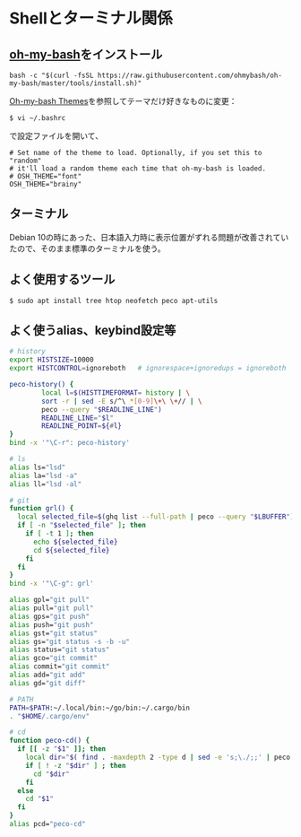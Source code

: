 # Shellとターミナル関係

## [oh-my-bash](https://github.com/ohmybash/oh-my-bash)をインストール

```shell
bash -c "$(curl -fsSL https://raw.githubusercontent.com/ohmybash/oh-my-bash/master/tools/install.sh)"
```

[Oh-my-bash Themes](https://github.com/ohmybash/oh-my-bash/wiki/Themes)を参照してテーマだけ好きなものに変更：
```
$ vi ~/.bashrc
```
で設定ファイルを開いて、
```bashrc
# Set name of the theme to load. Optionally, if you set this to "random"
# it'll load a random theme each time that oh-my-bash is loaded.
# OSH_THEME="font"
OSH_THEME="brainy"
```

## ターミナル

Debian 10の時にあった、日本語入力時に表示位置がずれる問題が改善されていたので、そのまま標準のターミナルを使う。

## よく使用するツール

```shell
$ sudo apt install tree htop neofetch peco apt-utils
```
## よく使うalias、keybind設定等

```bash
# history
export HISTSIZE=10000
export HISTCONTROL=ignoreboth   # ignorespace+ignoredups = ignoreboth

peco-history() {
        local l=$(HISTTIMEFORMAT= history | \
        sort -r | sed -E s/^\ *[0-9]\+\ \+// | \
        peco --query "$READLINE_LINE")
        READLINE_LINE="$l"
        READLINE_POINT=${#l}
}
bind -x '"\C-r": peco-history'

# ls
alias ls="lsd"
alias la="lsd -a"
alias ll="lsd -al"

# git
function grl() {
  local selected_file=$(ghq list --full-path | peco --query "$LBUFFER")
  if [ -n "$selected_file" ]; then
    if [ -t 1 ]; then
      echo ${selected_file}
      cd ${selected_file}
    fi
  fi
}
bind -x '"\C-g": grl'

alias gpl="git pull"
alias pull="git pull"
alias gps="git push"
alias push="git push"
alias gst="git status"
alias gs="git status -s -b -u"
alias status="git status"
alias gco="git commit"
alias commit="git commit"
alias add="git add"
alias gd="git diff"

# PATH
PATH=$PATH:~/.local/bin:~/go/bin:~/.cargo/bin
. "$HOME/.cargo/env"

# cd
function peco-cd() {
  if [[ -z "$1" ]]; then
    local dir="$( find . -maxdepth 2 -type d | sed -e 's;\./;;' | peco )"
    if [ ! -z "$dir" ] ; then
      cd "$dir"
    fi
  else
    cd "$1"
  fi
}
alias pcd="peco-cd"
```
